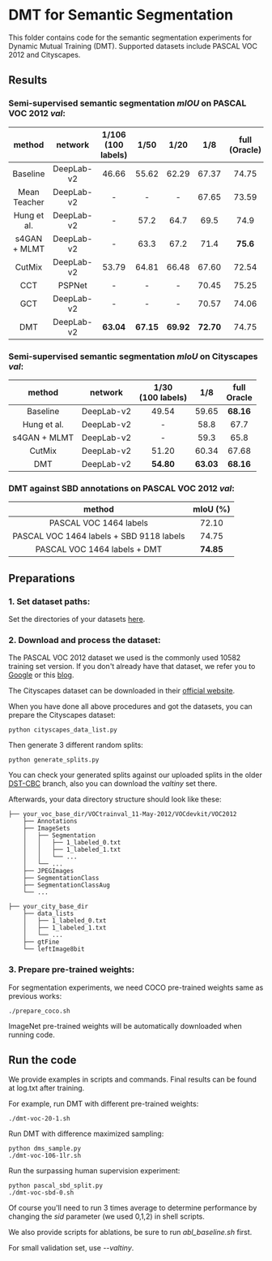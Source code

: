 # DMT for Semantic Segmentation

This folder contains code for the semantic segmentation experiments for Dynamic Mutual Training (DMT). Supported datasets include PASCAL VOC 2012 and Cityscapes.

## Results

### Semi-supervised semantic segmentation *mIOU* on PASCAL VOC 2012 *val*:


method | network | 1/106<br>(100 labels) | 1/50 | 1/20 | 1/8 | full<br>(Oracle) |
|:--:|:--:|:--:|:--:|:--:|:--:|:--:|
Baseline | DeepLab-v2 | 46.66 | 55.62 | 62.29 | 67.37 | 74.75 |
Mean Teacher | DeepLab-v2 | - | - | - | 67.65 | 73.59 |
Hung et al. | DeepLab-v2 | - | 57.2 | 64.7 | 69.5 | 74.9 |
s4GAN + MLMT | DeepLab-v2 | - | 63.3 | 67.2 | 71.4 | **75.6** |
CutMix | DeepLab-v2 | 53.79 | 64.81 | 66.48 | 67.60 | 72.54 |
CCT | PSPNet | - | - | -	| 70.45 | 75.25 |
GCT | DeepLab-v2 | - | - | -	| 70.57 | 74.06 |
DMT | DeepLab-v2 | **63.04** | **67.15** | **69.92** | **72.70** | 74.75 |

### Semi-supervised semantic segmentation *mIoU* on Cityscapes *val*:

method | network | 1/30<br>(100 labels) | 1/8 | full<br>Oracle |
|:--:|:--:|:--:|:--:|:--:|
Baseline | DeepLab-v2 | 49.54 | 59.65 | **68.16** |
Hung et al. | DeepLab-v2 |  - | 58.8 | 67.7 |
s4GAN + MLMT | DeepLab-v2 | - | 59.3 | 65.8 |
CutMix | DeepLab-v2 | 51.20 | 60.34 | 67.68 |
DMT | DeepLab-v2 | **54.80** | **63.03** | **68.16** |

### DMT against SBD annotations on PASCAL VOC 2012 *val*:

| method | mIoU (%) |
|:--:|:--:|
| PASCAL VOC 1464 labels | 72.10 |
| PASCAL VOC 1464 labels + SBD 9118 labels | 74.75 |
| PASCAL VOC 1464 labels + DMT | **74.85** |

## Preparations

### 1. Set dataset paths:

Set the directories of your datasets [here](https://github.com/voldemortX/DMT/blob/master/segmentation/utils/common.py#L10).

### 2. Download and process the dataset:

The PASCAL VOC 2012 dataset we used is the commonly used 10582 training set version. If you don't already have that dataset, we refer you to [Google](https://www.google.com) or this [blog](https://www.sun11.me/blog/2018/how-to-use-10582-trainaug-images-on-DeeplabV3-code/).

The Cityscapes dataset can be downloaded in their [official website](https://www.cityscapes-dataset.com/).

When you have done all above procedures and got the datasets, you can prepare the Cityscapes dataset:

```
python cityscapes_data_list.py
```

Then generate 3 different random splits:

```
python generate_splits.py
```

You can check your generated splits against our uploaded splits in the older [DST-CBC](https://github.com/voldemortX/DST-CBC/tree/dst-cbc) branch, also you can download the *valtiny* set there.

Afterwards, your data directory structure should look like these:

    ├── your_voc_base_dir/VOCtrainval_11-May-2012/VOCdevkit/VOC2012                    
        ├── Annotations 
        ├── ImageSets
        │   ├── Segmentation
        │   │   ├── 1_labeled_0.txt
        │   │   ├── 1_labeled_1.txt
        │   │   └── ... 
        │   └── ... 
        ├── JPEGImages
        ├── SegmentationClass
        ├── SegmentationClassAug
        └── ...

    ├── your_city_base_dir                     
        ├── data_lists
        │   ├── 1_labeled_0.txt
        │   ├── 1_labeled_1.txt
        │   └── ...  
        ├── gtFine
        └── leftImage8bit

### 3. Prepare pre-trained weights:

For segmentation experiments, we need COCO pre-trained weights same as previous works:

```
./prepare_coco.sh
```

ImageNet pre-trained weights will be automatically downloaded when running code.

## Run the code

We provide examples in scripts and commands. Final results can be found at log.txt after training.

For example, run DMT with different pre-trained weights:

```
./dmt-voc-20-1.sh
```

Run DMT with difference maximized sampling:

```
python dms_sample.py
./dmt-voc-106-1lr.sh
```

Run the surpassing human supervision experiment:

```
python pascal_sbd_split.py
./dmt-voc-sbd-0.sh
```


Of course you'll need to run 3 times average to determine performance by changing the *sid* parameter (we used 0,1,2) in shell scripts.

We also provide scripts for ablations, be sure to run *abl_baseline.sh* first. 

For small validation set, use *--valtiny*.
